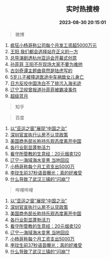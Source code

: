 <div align="center"><h2>实时热搜榜</h2><h4>2023-08-30 20:15:01</h4></div>

> 微博  

1. [疯狂小杨哥称公司每个月发工资超5000万元](https://s.weibo.com/weibo?q=%23%E7%96%AF%E7%8B%82%E5%B0%8F%E6%9D%A8%E5%93%A5%E7%A7%B0%E5%85%AC%E5%8F%B8%E6%AF%8F%E4%B8%AA%E6%9C%88%E5%8F%91%E5%B7%A5%E8%B5%84%E8%B6%855000%E4%B8%87%E5%85%83%23&t=31&band_rank=1&Refer=top)<br />
2. [王阳 我们都会选择站在正义的一方](https://s.weibo.com/weibo?q=%E7%8E%8B%E9%98%B3%20%E6%88%91%E4%BB%AC%E9%83%BD%E4%BC%9A%E9%80%89%E6%8B%A9%E7%AB%99%E5%9C%A8%E6%AD%A3%E4%B9%89%E7%9A%84%E4%B8%80%E6%96%B9&t=31&band_rank=2&Refer=top)<br />
3. [总导演剧透杭州亚运会开幕式创意](https://s.weibo.com/weibo?q=%23%E6%80%BB%E5%AF%BC%E6%BC%94%E5%89%A7%E9%80%8F%E6%9D%AD%E5%B7%9E%E4%BA%9A%E8%BF%90%E4%BC%9A%E5%BC%80%E5%B9%95%E5%BC%8F%E5%88%9B%E6%84%8F%23&t=31&band_rank=3&Refer=top)<br />
4. [孙菲菲 王阳不在现场大家不要为难他](https://s.weibo.com/weibo?q=%E5%AD%99%E8%8F%B2%E8%8F%B2%20%E7%8E%8B%E9%98%B3%E4%B8%8D%E5%9C%A8%E7%8E%B0%E5%9C%BA%E5%A4%A7%E5%AE%B6%E4%B8%8D%E8%A6%81%E4%B8%BA%E9%9A%BE%E4%BB%96&t=31&band_rank=4&Refer=top)<br />
5. [古剑奇谭主题曲竟然是陆虎写的](https://s.weibo.com/weibo?q=%E5%8F%A4%E5%89%91%E5%A5%87%E8%B0%AD%E4%B8%BB%E9%A2%98%E6%9B%B2%E7%AB%9F%E7%84%B6%E6%98%AF%E9%99%86%E8%99%8E%E5%86%99%E7%9A%84&t=31&band_rank=5&Refer=top)<br />
6. [5岁儿子被撞送医途中车祸致女儿身亡](https://s.weibo.com/weibo?q=%235%E5%B2%81%E5%84%BF%E5%AD%90%E8%A2%AB%E6%92%9E%E9%80%81%E5%8C%BB%E9%80%94%E4%B8%AD%E8%BD%A6%E7%A5%B8%E8%87%B4%E5%A5%B3%E5%84%BF%E8%BA%AB%E4%BA%A1%23&t=31&band_rank=6&Refer=top)<br />
7. [日方反咬中国洗白不了排污入海劣迹](https://s.weibo.com/weibo?q=%23%E6%97%A5%E6%96%B9%E5%8F%8D%E5%92%AC%E4%B8%AD%E5%9B%BD%E6%B4%97%E7%99%BD%E4%B8%8D%E4%BA%86%E6%8E%92%E6%B1%A1%E5%85%A5%E6%B5%B7%E5%8A%A3%E8%BF%B9%23&t=31&band_rank=7&Refer=top)<br />
8. [辽宁卫视曾报道孙菲菲被霸凌事件](https://s.weibo.com/weibo?q=%23%E8%BE%BD%E5%AE%81%E5%8D%AB%E8%A7%86%E6%9B%BE%E6%8A%A5%E9%81%93%E5%AD%99%E8%8F%B2%E8%8F%B2%E8%A2%AB%E9%9C%B8%E5%87%8C%E4%BA%8B%E4%BB%B6%23&t=31&band_rank=8&Refer=top)<br />
9. [超级蓝月](https://s.weibo.com/weibo?q=%23%E8%B6%85%E7%BA%A7%E8%93%9D%E6%9C%88%23&t=31&band_rank=9&Refer=top)<br />

> 知乎  


> 百度  

1. [以“亚运之窗”展现“中国之治”](https://www.baidu.com/s?wd=%E4%BB%A5%E2%80%9C%E4%BA%9A%E8%BF%90%E4%B9%8B%E7%AA%97%E2%80%9D%E5%B1%95%E7%8E%B0%E2%80%9C%E4%B8%AD%E5%9B%BD%E4%B9%8B%E6%B2%BB%E2%80%9D&sa=fyb_news&rsv_dl=fyb_news)<br />
2. [深圳官宣执行认房不认贷政策](https://www.baidu.com/s?wd=%E6%B7%B1%E5%9C%B3%E5%AE%98%E5%AE%A3%E6%89%A7%E8%A1%8C%E8%AE%A4%E6%88%BF%E4%B8%8D%E8%AE%A4%E8%B4%B7%E6%94%BF%E7%AD%96&sa=fyb_news&rsv_dl=fyb_news)<br />
3. [美国商务部长称持乐观态度离开中国](https://www.baidu.com/s?wd=%E7%BE%8E%E5%9B%BD%E5%95%86%E5%8A%A1%E9%83%A8%E9%95%BF%E7%A7%B0%E6%8C%81%E4%B9%90%E8%A7%82%E6%80%81%E5%BA%A6%E7%A6%BB%E5%BC%80%E4%B8%AD%E5%9B%BD&sa=fyb_news&rsv_dl=fyb_news)<br />
4. [各行业彰显蓬勃活力](https://www.baidu.com/s?wd=%E5%90%84%E8%A1%8C%E4%B8%9A%E5%BD%B0%E6%98%BE%E8%93%AC%E5%8B%83%E6%B4%BB%E5%8A%9B&sa=fyb_news&rsv_dl=fyb_news)<br />
5. [看守所管教的生意经：20元烟卖120](https://www.baidu.com/s?wd=%E7%9C%8B%E5%AE%88%E6%89%80%E7%AE%A1%E6%95%99%E7%9A%84%E7%94%9F%E6%84%8F%E7%BB%8F%EF%BC%9A20%E5%85%83%E7%83%9F%E5%8D%96120&sa=fyb_news&rsv_dl=fyb_news)<br />
6. [辽宁一海域海水变黑 当地回应](https://www.baidu.com/s?wd=%E8%BE%BD%E5%AE%81%E4%B8%80%E6%B5%B7%E5%9F%9F%E6%B5%B7%E6%B0%B4%E5%8F%98%E9%BB%91+%E5%BD%93%E5%9C%B0%E5%9B%9E%E5%BA%94&sa=fyb_news&rsv_dl=fyb_news)<br />
7. [小杨哥称每个月工资支出5000万](https://www.baidu.com/s?wd=%E5%B0%8F%E6%9D%A8%E5%93%A5%E7%A7%B0%E6%AF%8F%E4%B8%AA%E6%9C%88%E5%B7%A5%E8%B5%84%E6%94%AF%E5%87%BA5000%E4%B8%87&sa=fyb_news&rsv_dl=fyb_news)<br />
8. [李玟生前37秒语音曝光：真的好难受](https://www.baidu.com/s?wd=%E6%9D%8E%E7%8E%9F%E7%94%9F%E5%89%8D37%E7%A7%92%E8%AF%AD%E9%9F%B3%E6%9B%9D%E5%85%89%EF%BC%9A%E7%9C%9F%E7%9A%84%E5%A5%BD%E9%9A%BE%E5%8F%97&sa=fyb_news&rsv_dl=fyb_news)<br />
9. [什么导致了武汉三镇的“闪崩”?](https://www.baidu.com/s?wd=%E4%BB%80%E4%B9%88%E5%AF%BC%E8%87%B4%E4%BA%86%E6%AD%A6%E6%B1%89%E4%B8%89%E9%95%87%E7%9A%84%E2%80%9C%E9%97%AA%E5%B4%A9%E2%80%9D%3F&sa=fyb_news&rsv_dl=fyb_news)<br />

> 哔哩哔哩  

1. [以“亚运之窗”展现“中国之治”](https://www.baidu.com/s?wd=%E4%BB%A5%E2%80%9C%E4%BA%9A%E8%BF%90%E4%B9%8B%E7%AA%97%E2%80%9D%E5%B1%95%E7%8E%B0%E2%80%9C%E4%B8%AD%E5%9B%BD%E4%B9%8B%E6%B2%BB%E2%80%9D&sa=fyb_news&rsv_dl=fyb_news)<br />
2. [深圳官宣执行认房不认贷政策](https://www.baidu.com/s?wd=%E6%B7%B1%E5%9C%B3%E5%AE%98%E5%AE%A3%E6%89%A7%E8%A1%8C%E8%AE%A4%E6%88%BF%E4%B8%8D%E8%AE%A4%E8%B4%B7%E6%94%BF%E7%AD%96&sa=fyb_news&rsv_dl=fyb_news)<br />
3. [美国商务部长称持乐观态度离开中国](https://www.baidu.com/s?wd=%E7%BE%8E%E5%9B%BD%E5%95%86%E5%8A%A1%E9%83%A8%E9%95%BF%E7%A7%B0%E6%8C%81%E4%B9%90%E8%A7%82%E6%80%81%E5%BA%A6%E7%A6%BB%E5%BC%80%E4%B8%AD%E5%9B%BD&sa=fyb_news&rsv_dl=fyb_news)<br />
4. [各行业彰显蓬勃活力](https://www.baidu.com/s?wd=%E5%90%84%E8%A1%8C%E4%B8%9A%E5%BD%B0%E6%98%BE%E8%93%AC%E5%8B%83%E6%B4%BB%E5%8A%9B&sa=fyb_news&rsv_dl=fyb_news)<br />
5. [看守所管教的生意经：20元烟卖120](https://www.baidu.com/s?wd=%E7%9C%8B%E5%AE%88%E6%89%80%E7%AE%A1%E6%95%99%E7%9A%84%E7%94%9F%E6%84%8F%E7%BB%8F%EF%BC%9A20%E5%85%83%E7%83%9F%E5%8D%96120&sa=fyb_news&rsv_dl=fyb_news)<br />
6. [辽宁一海域海水变黑 当地回应](https://www.baidu.com/s?wd=%E8%BE%BD%E5%AE%81%E4%B8%80%E6%B5%B7%E5%9F%9F%E6%B5%B7%E6%B0%B4%E5%8F%98%E9%BB%91+%E5%BD%93%E5%9C%B0%E5%9B%9E%E5%BA%94&sa=fyb_news&rsv_dl=fyb_news)<br />
7. [小杨哥称每个月工资支出5000万](https://www.baidu.com/s?wd=%E5%B0%8F%E6%9D%A8%E5%93%A5%E7%A7%B0%E6%AF%8F%E4%B8%AA%E6%9C%88%E5%B7%A5%E8%B5%84%E6%94%AF%E5%87%BA5000%E4%B8%87&sa=fyb_news&rsv_dl=fyb_news)<br />
8. [李玟生前37秒语音曝光：真的好难受](https://www.baidu.com/s?wd=%E6%9D%8E%E7%8E%9F%E7%94%9F%E5%89%8D37%E7%A7%92%E8%AF%AD%E9%9F%B3%E6%9B%9D%E5%85%89%EF%BC%9A%E7%9C%9F%E7%9A%84%E5%A5%BD%E9%9A%BE%E5%8F%97&sa=fyb_news&rsv_dl=fyb_news)<br />
9. [什么导致了武汉三镇的“闪崩”?](https://www.baidu.com/s?wd=%E4%BB%80%E4%B9%88%E5%AF%BC%E8%87%B4%E4%BA%86%E6%AD%A6%E6%B1%89%E4%B8%89%E9%95%87%E7%9A%84%E2%80%9C%E9%97%AA%E5%B4%A9%E2%80%9D%3F&sa=fyb_news&rsv_dl=fyb_news)<br />
